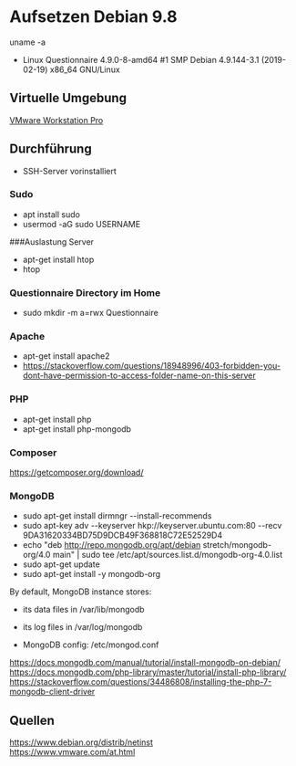 # Aufsetzen Debian 9.8
uname -a

* Linux Questionnaire 4.9.0-8-amd64 #1 SMP Debian 4.9.144-3.1 (2019-02-19) x86_64                                                                                                                                                              GNU/Linux

## Virtuelle Umgebung
[VMware Workstation Pro](https://www.vmware.com/at.html)

## Durchführung
* SSH-Server vorinstalliert
### Sudo
* apt install sudo
* usermod -aG sudo USERNAME

###Auslastung Server
* apt-get install htop
* htop

### Questionnaire Directory im Home
* sudo mkdir -m a=rwx Questionnaire

### Apache
* apt-get install apache2
* https://stackoverflow.com/questions/18948996/403-forbidden-you-dont-have-permission-to-access-folder-name-on-this-server

### PHP
* apt-get install php
* apt-get install php-mongodb

### Composer
https://getcomposer.org/download/

### MongoDB
* sudo apt-get install dirmngr --install-recommends
* sudo apt-key adv --keyserver hkp://keyserver.ubuntu.com:80 --recv 9DA31620334BD75D9DCB49F368818C72E52529D4
* echo "deb http://repo.mongodb.org/apt/debian stretch/mongodb-org/4.0 main" | sudo tee /etc/apt/sources.list.d/mongodb-org-4.0.list
* sudo apt-get update
* sudo apt-get install -y mongodb-org

By default, MongoDB instance stores:

* its data files in /var/lib/mongodb
* its log files in /var/log/mongodb

* MongoDB config: /etc/mongod.conf

https://docs.mongodb.com/manual/tutorial/install-mongodb-on-debian/
https://docs.mongodb.com/php-library/master/tutorial/install-php-library/
https://stackoverflow.com/questions/34486808/installing-the-php-7-mongodb-client-driver
## Quellen
https://www.debian.org/distrib/netinst
<br>
https://www.vmware.com/at.html